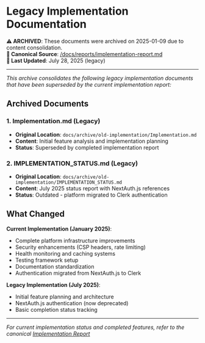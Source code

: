 # Legacy Implementation Documentation

**⚠️ ARCHIVED**: These documents were archived on 2025-01-09 due to content consolidation.  
**📍 Canonical Source**: [/docs/reports/implementation-report.md](../../reports/implementation-report.md)  
**🔄 Last Updated**: July 28, 2025 (legacy)  

---

*This archive consolidates the following legacy implementation documents that have been superseded by the current implementation report:*

## Archived Documents

### 1. Implementation.md (Legacy)

- **Original Location**: `docs/archive/old-implementation/Implementation.md`
- **Content**: Initial feature analysis and implementation planning
- **Status**: Superseded by completed implementation report

### 2. IMPLEMENTATION_STATUS.md (Legacy)

- **Original Location**: `docs/archive/old-implementation/IMPLEMENTATION_STATUS.md`
- **Content**: July 2025 status report with NextAuth.js references
- **Status**: Outdated - platform migrated to Clerk authentication

## What Changed

**Current Implementation (January 2025)**:

- Complete platform infrastructure improvements
- Security enhancements (CSP headers, rate limiting)
- Health monitoring and caching systems
- Testing framework setup
- Documentation standardization
- Authentication migrated from NextAuth.js to Clerk

**Legacy Implementation (July 2025)**:

- Initial feature planning and architecture
- NextAuth.js authentication (now deprecated)
- Basic completion status tracking

---

*For current implementation status and completed features, refer to the canonical [Implementation Report](../../reports/implementation-report.md)*
